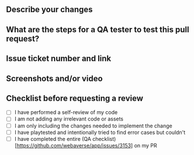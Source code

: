 ## Describe your changes

## What are the steps for a QA tester to test this pull request?

## Issue ticket number and link

## Screenshots and/or video

## Checklist before requesting a review
- [ ] I have performed a self-review of my code
- [ ] I am not adding any irrelevant code or assets
- [ ] I am only including the changes needed to implement the change
- [ ] I have playtested and intentionally tried to find error cases but couldn't
- [ ] I have completed the entire (QA checklist)[https://github.com/webaverse/app/issues/3153] on my PR

